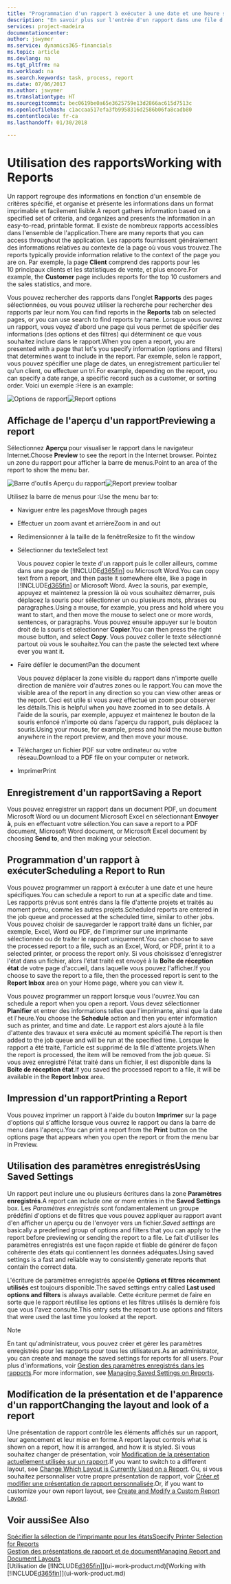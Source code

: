 ```yaml
---
title: "Programmation d'un rapport à exécuter à une date et une heure spécifiques | Microsoft Docs"
description: "En savoir plus sur l'entrée d'un rapport dans une file d'attente de projets et la programmation de son traitement à une date et une heure spécifiques."
services: project-madeira
documentationcenter: 
author: jswymer
ms.service: dynamics365-financials
ms.topic: article
ms.devlang: na
ms.tgt_pltfrm: na
ms.workload: na
ms.search.keywords: task, process, report
ms.date: 07/06/2017
ms.author: jswymer
ms.translationtype: HT
ms.sourcegitcommit: bec0619be0a65e3625759e13d2866ac615d7513c
ms.openlocfilehash: c1accaa517efa3fb9958316d2586b06fa8cadb80
ms.contentlocale: fr-ca
ms.lasthandoff: 01/30/2018

---
```

# <a name="working-with-reports"></a><span data-ttu-id="fc740-103">Utilisation des rapports</span><span class="sxs-lookup"><span data-stu-id="fc740-103">Working with Reports</span></span>
<span data-ttu-id="fc740-104">Un rapport regroupe des informations en fonction d'un ensemble de critères spécifié, et organise et présente les informations dans un format imprimable et facilement lisible.</span><span class="sxs-lookup"><span data-stu-id="fc740-104">A report gathers information based on a specified set of criteria, and organizes and presents the information in an easy-to-read, printable format.</span></span> <span data-ttu-id="fc740-105">Il existe de nombreux rapports accessibles dans l'ensemble de l'application.</span><span class="sxs-lookup"><span data-stu-id="fc740-105">There are many reports that you can access throughout the application.</span></span> <span data-ttu-id="fc740-106">Les rapports fournissent généralement des informations relatives au contexte de la page où vous vous trouvez.</span><span class="sxs-lookup"><span data-stu-id="fc740-106">The reports typically provide information relative to the context of the page you are on.</span></span> <span data-ttu-id="fc740-107">Par exemple, la page **Client** comprend des rapports pour les 10 principaux clients et les statistiques de vente, et plus encore.</span><span class="sxs-lookup"><span data-stu-id="fc740-107">For example, the **Customer** page includes reports for the top 10 customers and the sales statistics, and more.</span></span>

<span data-ttu-id="fc740-108">Vous pouvez rechercher des rapports dans l'onglet **Rapports** des pages sélectionnées, ou vous pouvez utiliser la recherche pour rechercher des rapports par leur nom.</span><span class="sxs-lookup"><span data-stu-id="fc740-108">You can find reports in the **Reports** tab on selected pages, or you can use search to find reports by name.</span></span> <span data-ttu-id="fc740-109">Lorsque vous ouvrez un rapport, vous voyez d'abord une page qui vous permet de spécifier des informations (des options et des filtres) qui déterminent ce que vous souhaitez inclure dans le rapport.</span><span class="sxs-lookup"><span data-stu-id="fc740-109">When you open a report, you are presented with a page that let's you specify information (options and filters) that determines want to include in the report.</span></span> <span data-ttu-id="fc740-110">Par exemple, selon le rapport, vous pouvez spécifier une plage de dates, un enregistrement particulier tel qu'un client, ou effectuer un tri.</span><span class="sxs-lookup"><span data-stu-id="fc740-110">For example, depending on the report, you can specify a date range, a specific record such as a customer, or sorting order.</span></span> <span data-ttu-id="fc740-111">Voici un exemple :</span><span class="sxs-lookup"><span data-stu-id="fc740-111">Here is an example:</span></span>

<span data-ttu-id="fc740-112">![Options de rapport](media/report_options.png "Options de rapport")</span><span class="sxs-lookup"><span data-stu-id="fc740-112">![Report options](media/report_options.png "Report options")</span></span>

## <a name="previewing-a-report"></a><span data-ttu-id="fc740-113">Affichage de l'aperçu d'un rapport</span><span class="sxs-lookup"><span data-stu-id="fc740-113">Previewing a report</span></span>
<span data-ttu-id="fc740-114">Sélectionnez **Aperçu** pour visualiser le rapport dans le navigateur Internet.</span><span class="sxs-lookup"><span data-stu-id="fc740-114">Choose **Preview** to see the report in the Internet browser.</span></span> <span data-ttu-id="fc740-115">Pointez un zone du rapport pour afficher la barre de menus.</span><span class="sxs-lookup"><span data-stu-id="fc740-115">Point to an area of the report to show the menu bar.</span></span>  

<span data-ttu-id="fc740-116">![Barre d'outils Aperçu du rapport](media/report_viewer.png "Barre d'outils Aperçu du rapport")</span><span class="sxs-lookup"><span data-stu-id="fc740-116">![Report preview toolbar](media/report_viewer.png "Report preview toolbar")</span></span>

<span data-ttu-id="fc740-117">Utilisez la barre de menus pour :</span><span class="sxs-lookup"><span data-stu-id="fc740-117">Use the menu bar to:</span></span>

-   <span data-ttu-id="fc740-118">Naviguer entre les pages</span><span class="sxs-lookup"><span data-stu-id="fc740-118">Move through pages</span></span>
-   <span data-ttu-id="fc740-119">Effectuer un zoom avant et arrière</span><span class="sxs-lookup"><span data-stu-id="fc740-119">Zoom in and out</span></span>
-   <span data-ttu-id="fc740-120">Redimensionner à la taille de la fenêtre</span><span class="sxs-lookup"><span data-stu-id="fc740-120">Resize to fit the window</span></span>
-   <span data-ttu-id="fc740-121">Sélectionner du texte</span><span class="sxs-lookup"><span data-stu-id="fc740-121">Select text</span></span>

    <span data-ttu-id="fc740-122">Vous pouvez copier le texte d'un rapport puis le coller ailleurs, comme dans une page de [!INCLUDE[d365fin](includes/d365fin_md.md)] ou Microsoft Word.</span><span class="sxs-lookup"><span data-stu-id="fc740-122">You can copy text from a report, and then paste it somewhere else, like a page in [!INCLUDE[d365fin](includes/d365fin_md.md)] or Microsoft Word.</span></span>  <span data-ttu-id="fc740-123">Avec la souris, par exemple, appuyez et maintenez la pression là où vous souhaitez démarrer, puis déplacez la souris pour sélectionner un ou plusieurs mots, phrases ou paragraphes.</span><span class="sxs-lookup"><span data-stu-id="fc740-123">Using a mouse, for example, you press and hold where you want to start, and then move the mouse to select one or more words, sentences, or paragraphs.</span></span> <span data-ttu-id="fc740-124">Vous pouvez ensuite appuyer sur le bouton droit de la souris et sélectionner **Copier**.</span><span class="sxs-lookup"><span data-stu-id="fc740-124">You can then press the right mouse button, and select **Copy**.</span></span> <span data-ttu-id="fc740-125">Vous pouvez coller le texte sélectionné partout où vous le souhaitez.</span><span class="sxs-lookup"><span data-stu-id="fc740-125">You can the paste the selected text where ever you want it.</span></span>
-   <span data-ttu-id="fc740-126">Faire défiler le document</span><span class="sxs-lookup"><span data-stu-id="fc740-126">Pan the document</span></span>

    <span data-ttu-id="fc740-127">Vous pouvez déplacer la zone visible du rapport dans n'importe quelle direction de manière voir d'autres zones ou le rapport.</span><span class="sxs-lookup"><span data-stu-id="fc740-127">You can move the visible area of the report in any direction so you can view other areas or the report.</span></span> <span data-ttu-id="fc740-128">Ceci est utile si vous avez effectué un zoom pour observer les détails.</span><span class="sxs-lookup"><span data-stu-id="fc740-128">This is helpful when you have zoomed in to see details.</span></span>  <span data-ttu-id="fc740-129">À l'aide de la souris, par exemple, appuyez et maintenez le bouton de la souris enfoncé n'importe où dans l'aperçu du rapport, puis déplacez la souris.</span><span class="sxs-lookup"><span data-stu-id="fc740-129">Using your mouse, for example, press and hold the mouse button anywhere in the report preview, and then move your mouse.</span></span>

-   <span data-ttu-id="fc740-130">Téléchargez un fichier PDF sur votre ordinateur ou votre réseau.</span><span class="sxs-lookup"><span data-stu-id="fc740-130">Download to a PDF file on your computer or network.</span></span>
-   <span data-ttu-id="fc740-131">Imprimer</span><span class="sxs-lookup"><span data-stu-id="fc740-131">Print</span></span>


## <a name="saving-a-report"></a><span data-ttu-id="fc740-132">Enregistrement d'un rapport</span><span class="sxs-lookup"><span data-stu-id="fc740-132">Saving a Report</span></span>
<span data-ttu-id="fc740-133">Vous pouvez enregistrer un rapport dans un document PDF, un document Microsoft Word ou un document Microsoft Excel en sélectionnant **Envoyer à**, puis en effectuant votre sélection.</span><span class="sxs-lookup"><span data-stu-id="fc740-133">You can save a report to a PDF document, Microsoft Word document, or Microsoft Excel document by choosing **Send to**, and then making your selection.</span></span>

## <a name="ScheduleReport"></a> <span data-ttu-id="fc740-134">Programmation d'un rapport à exécuter</span><span class="sxs-lookup"><span data-stu-id="fc740-134">Scheduling a Report to Run</span></span>
<span data-ttu-id="fc740-135">Vous pouvez programmer un rapport à exécuter à une date et une heure spécifiques.</span><span class="sxs-lookup"><span data-stu-id="fc740-135">You can schedule a report to run at a specific date and time.</span></span> <span data-ttu-id="fc740-136">Les rapports prévus sont entrés dans la file d'attente projets et traités au moment prévu, comme les autres projets.</span><span class="sxs-lookup"><span data-stu-id="fc740-136">Scheduled reports are entered in the job queue and processed at the scheduled time, similar to other jobs.</span></span> <span data-ttu-id="fc740-137">Vous pouvez choisir de sauvegarder le rapport traité dans un fichier, par exemple, Excel, Word ou PDF, de l'imprimer sur une imprimante sélectionnée ou de traiter le rapport uniquement.</span><span class="sxs-lookup"><span data-stu-id="fc740-137">You can choose to save the processed report to a file, such as an Excel, Word, or PDF, print it to a selected printer, or process the report only.</span></span> <span data-ttu-id="fc740-138">Si vous choisissez d'enregistrer l'état dans un fichier, alors l'état traité est envoyé à la **Boîte de réception état** de votre page d'accueil, dans laquelle vous pouvez l'afficher.</span><span class="sxs-lookup"><span data-stu-id="fc740-138">If you choose to save the report to a file, then the processed report is sent to the **Report Inbox** area on your Home page, where you can view it.</span></span>

<span data-ttu-id="fc740-139">Vous pouvez programmer un rapport lorsque vous l'ouvrez.</span><span class="sxs-lookup"><span data-stu-id="fc740-139">You can schedule a report when you open a report.</span></span> <span data-ttu-id="fc740-140">Vous devez sélectionner **Planifier** et entrer des informations telles que l'imprimante, ainsi que la date et l'heure.</span><span class="sxs-lookup"><span data-stu-id="fc740-140">You choose the **Schedule** action and then you enter information such as printer, and time and date.</span></span> <span data-ttu-id="fc740-141">Le rapport est alors ajouté à la file d'attente des travaux et sera exécuté au moment spécifié.</span><span class="sxs-lookup"><span data-stu-id="fc740-141">The report is then added to the job queue and will be run at the specified time.</span></span> <span data-ttu-id="fc740-142">Lorsque le rapport a été traité, l'article est supprimé de la file d'attente projets.</span><span class="sxs-lookup"><span data-stu-id="fc740-142">When the report is processed, the item will be removed from the job queue.</span></span> <span data-ttu-id="fc740-143">Si vous avez enregistré l'état traité dans un fichier, il est disponible dans la **Boîte de réception état**.</span><span class="sxs-lookup"><span data-stu-id="fc740-143">If you saved the processed report to a file, it will be available in the **Report Inbox** area.</span></span>

## <a name="PrintReport"></a><span data-ttu-id="fc740-144">Impression d'un rapport</span><span class="sxs-lookup"><span data-stu-id="fc740-144">Printing a Report</span></span>
<span data-ttu-id="fc740-145">Vous pouvez imprimer un rapport à l'aide du bouton **Imprimer** sur la page d'options qui s'affiche lorsque vous ouvrez le rapport ou dans la barre de menu dans l'aperçu.</span><span class="sxs-lookup"><span data-stu-id="fc740-145">You can print a report from the **Print** button on the options page that appears when you open the report or from the menu bar in Preview.</span></span>

## <a name="using-saved-settings"></a><span data-ttu-id="fc740-146">Utilisation des paramètres enregistrés</span><span class="sxs-lookup"><span data-stu-id="fc740-146">Using Saved Settings</span></span>
<span data-ttu-id="fc740-147">Un rapport peut inclure une ou plusieurs écritures dans la zone **Paramètres enregistrés**.</span><span class="sxs-lookup"><span data-stu-id="fc740-147">A report can include one or more entries in the **Saved Settings** box.</span></span> <span data-ttu-id="fc740-148">Les *Paramètres enregistrés* sont fondamentalement un groupe prédéfini d'options et de filtres que vous pouvez appliquer au rapport avant d'en afficher un aperçu ou de l'envoyer vers un fichier.</span><span class="sxs-lookup"><span data-stu-id="fc740-148">*Saved settings* are basically a predefined group of options and filters that you can apply to the report before previewing or sending the report to a file.</span></span> <span data-ttu-id="fc740-149">Le fait d'utiliser les paramètres enregistrés est une façon rapide et fiable de générer de façon cohérente des états qui contiennent les données adéquates.</span><span class="sxs-lookup"><span data-stu-id="fc740-149">Using saved settings is a fast and reliable way to consistently generate reports that contain the correct data.</span></span>

<span data-ttu-id="fc740-150">L'écriture de paramètres enregistrés appelée **Options et filtres récemment utilisés** est toujours disponible.</span><span class="sxs-lookup"><span data-stu-id="fc740-150">The saved settings entry called **Last used options and filters** is always available.</span></span> <span data-ttu-id="fc740-151">Cette écriture permet de faire en sorte que le rapport réutilise les options et les filtres utilisés la dernière fois que vous l'avez consulté.</span><span class="sxs-lookup"><span data-stu-id="fc740-151">This entry sets the report to use options and filters that were used the last time you looked at the report.</span></span>

>[!NOTE]
><span data-ttu-id="fc740-152">En tant qu'administrateur, vous pouvez créer et gérer les paramètres enregistrés pour les rapports pour tous les utilisateurs.</span><span class="sxs-lookup"><span data-stu-id="fc740-152">As an administrator, you can create and manage the saved settings for reports for all users.</span></span> <span data-ttu-id="fc740-153">Pour plus d'informations, voir [Gestion des paramètres enregistrés dans les rapports](reports-saving-reusing-settings.md).</span><span class="sxs-lookup"><span data-stu-id="fc740-153">For more information, see [Managing Saved Settings on Reports](reports-saving-reusing-settings.md).</span></span>

## <a name="changing-the-layout-and-look-of-a-report"></a><span data-ttu-id="fc740-154">Modification de la présentation et de l'apparence d'un rapport</span><span class="sxs-lookup"><span data-stu-id="fc740-154">Changing the layout and look of a report</span></span>
<span data-ttu-id="fc740-155">Une présentation de rapport contrôle les éléments affichés sur un rapport, leur agencement et leur mise en forme.</span><span class="sxs-lookup"><span data-stu-id="fc740-155">A report layout controls what is shown on a report, how it is arranged, and how it is styled.</span></span> <span data-ttu-id="fc740-156">Si vous souhaitez changer de présentation, voir [Modification de la présentation actuellement utilisée sur un rapport](ui-how-change-layout-currently-used-report.md).</span><span class="sxs-lookup"><span data-stu-id="fc740-156">If you want to switch to a different layout, see [Change Which Layout is Currently Used on a Report](ui-how-change-layout-currently-used-report.md).</span></span> <span data-ttu-id="fc740-157">Ou, si vous souhaitez personnaliser votre propre présentation de rapport, voir [Créer et modifier une présentation de rapport personnalisée](ui-how-create-custom-report-layout.md).</span><span class="sxs-lookup"><span data-stu-id="fc740-157">Or, if you want to customize your own report layout, see [Create and Modify a Custom Report Layout](ui-how-create-custom-report-layout.md).</span></span>

## <a name="see-also"></a><span data-ttu-id="fc740-158">Voir aussi</span><span class="sxs-lookup"><span data-stu-id="fc740-158">See Also</span></span>
[<span data-ttu-id="fc740-159">Spécifier la sélection de l'imprimante pour les états</span><span class="sxs-lookup"><span data-stu-id="fc740-159">Specify Printer Selection for Reports</span></span>](ui-specify-printer-selection-reports.md)  
[<span data-ttu-id="fc740-160">Gestion des présentations de rapport et de document</span><span class="sxs-lookup"><span data-stu-id="fc740-160">Managing Report and Document Layouts</span></span>](ui-manage-report-layouts.md)  
<span data-ttu-id="fc740-161">[Utilisation de [!INCLUDE[d365fin](includes/d365fin_md.md)]](ui-work-product.md)</span><span class="sxs-lookup"><span data-stu-id="fc740-161">[Working with [!INCLUDE[d365fin](includes/d365fin_md.md)]](ui-work-product.md)</span></span>


